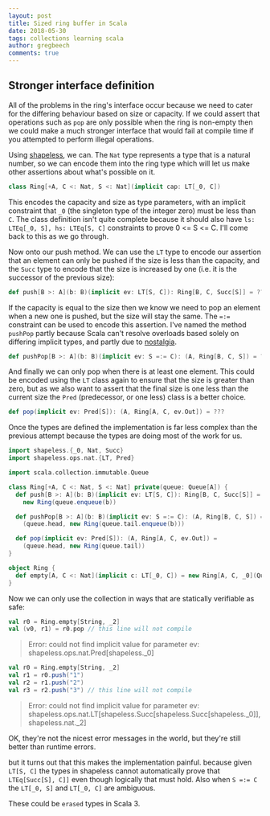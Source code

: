 ```yaml
---
layout: post
title: Sized ring buffer in Scala
date: 2018-05-30
tags: collections learning scala
author: gregbeech
comments: true
---
```



## Stronger interface definition

All of the problems in the ring's interface occur because we need to cater for the differing behaviour based on size or capacity. If we could assert that operations such as `pop` are only possible when the ring is non-empty then we could make a much stronger interface that would fail at compile time if you attempted to perform illegal operations.

Using [shapeless](https://github.com/milessabin/shapeless), we can. The `Nat` type represents a type that is a natural number, so we can encode them into the ring type which will let us make other assertions about what's possible on it.

```scala
class Ring[+A, C <: Nat, S <: Nat](implicit cap: LT[_0, C])
```

This encodes the capacity and size as type parameters, with an implicit constraint that `_0` (the singleton type of the integer zero) must be less than `C`. The class definition isn't quite complete because it should also have `ls: LTEq[_0, S], hs: LTEq[S, C]` constraints to prove 0 <= S <= C. I'll come back to this as we go through.



Now onto our push method. We can use the `LT` type to encode our assertion that an element can only be pushed if the size is less than the capacity, and the `Succ` type to encode that the size is increased by one (i.e. it is the successor of the previous size):

```scala
def push[B >: A](b: B)(implicit ev: LT[S, C]): Ring[B, C, Succ[S]] = ???
```

If the capacity is equal to the size then we know we need to pop an element when a new one is pushed, but the size will stay the same. The `=:=` constraint can be used to encode this assertion. I've named the method `pushPop` partly because Scala can't resolve overloads based solely on differing implicit types, and partly due to [nostalgia](https://en.wikipedia.org/wiki/Push_Pop).

```scala
def pushPop[B >: A](b: B)(implicit ev: S =:= C): (A, Ring[B, C, S]) = ???
```

And finally we can only pop when there is at least one element. This could be encoded using the `LT` class again to ensure that the size is greater than zero, but as we also want to assert that the final size is one less than the current size the `Pred` (predecessor, or one less) class is a better choice.

```scala
def pop(implicit ev: Pred[S]): (A, Ring[A, C, ev.Out]) = ???
```

Once the types are defined the implementation is far less complex than the previous attempt because the types are doing most of the work for us.

```scala
import shapeless.{_0, Nat, Succ}
import shapeless.ops.nat.{LT, Pred}

import scala.collection.immutable.Queue

class Ring[+A, C <: Nat, S <: Nat] private(queue: Queue[A]) {
  def push[B >: A](b: B)(implicit ev: LT[S, C]): Ring[B, C, Succ[S]] =
    new Ring(queue.enqueue(b))

  def pushPop[B >: A](b: B)(implicit ev: S =:= C): (A, Ring[B, C, S]) =
    (queue.head, new Ring(queue.tail.enqueue(b)))

  def pop(implicit ev: Pred[S]): (A, Ring[A, C, ev.Out]) =
    (queue.head, new Ring(queue.tail))
}

object Ring {
  def empty[A, C <: Nat](implicit c: LT[_0, C]) = new Ring[A, C, _0](Queue.empty)
}
```

Now we can only use the collection in ways that are statically verifiable as safe:

```scala
val r0 = Ring.empty[String, _2]
val (v0, r1) = r0.pop // this line will not compile
```

> Error: could not find implicit value for parameter ev: shapeless.ops.nat.Pred[shapeless._0]

```scala
val r0 = Ring.empty[String, _2]
val r1 = r0.push("1")
val r2 = r1.push("2")
val r3 = r2.push("3") // this line will not compile
```

> Error: could not find implicit value for parameter ev: shapeless.ops.nat.LT[shapeless.Succ[shapeless.Succ[shapeless._0]],shapeless.nat._2]

OK, they're not the nicest error messages in the world, but they're still better than runtime errors.


but it turns out that this makes the implementation painful. because given `LT[S, C]` the types in shapeless cannot automatically prove that `LTEq[Succ[S], C]]` even though logically that must hold. Also when `S =:= C` the `LT[_0, S]` and `LT[_0, C]` are ambiguous.



These could be `erased` types in Scala 3.

